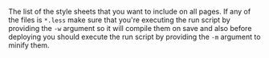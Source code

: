 <p>
  The list of the style sheets that you want to include on all pages.
  If any of the files is <code>*.less</code> make sure that you're executing
  the run script by providing the <code>-w</code> argument so it will
  compile them on save and also before deploying you should execute the
  run script by providing the <code>-m</code> argument to minify them.
</p>
